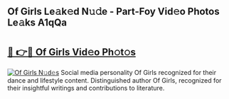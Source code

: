 ## Of Girls Le𝚊k𝚎d N𝚞𝚍e - Part-Foy Vid𝚎o Photos Le𝚊ks A1qQa

# <h2><a href="http://fbftee.evod.top/?m=Of+Girls">🔗 👉🔴 Of Girls Vid𝚎o Ph𝚘t𝚘s</a></h2>

[![Of Girls N𝚞d𝚎s](https://i.imgur.com/8V9OHl7.gif)](http://fbftee.evod.top/?m=Of+Girls)
Social media personality Of Girls recognized for their dance and lifestyle content. Distinguished author Of Girls, recognized for their insightful writings and contributions to literature. 
